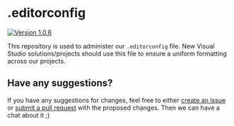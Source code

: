 # .editorconfig

[![Version 1.0.6](https://img.shields.io/badge/version-1.0.6-blue)](https://github.com/limbo-works/.editorconfig/releases/tag/v1.0.6)

This repository is used to administer our `.editorconfig` file. New Visual Studio solutions/projects should use this file to ensure a uniform formatting across our projects.

## Have any suggestions?

If you have any suggestions for changes, feel free to either [create an issue](https://github.com/limbo-works/.editorconfig/issues/new) or [submit a pull request](https://github.com/limbo-works/.editorconfig/compare) with the proposed changes. Then we can have a chat about it ;)
